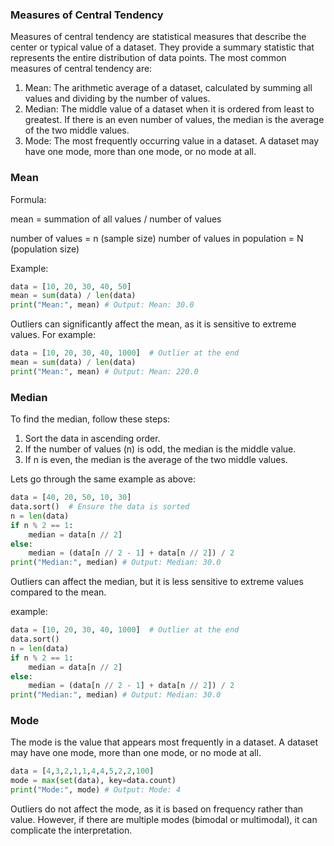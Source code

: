 ### Measures of Central Tendency

Measures of central tendency are statistical measures that describe the center or typical value of a dataset. They provide a summary statistic that represents the entire distribution of data points. The most common measures of central tendency are:

1. Mean: The arithmetic average of a dataset, calculated by summing all values and dividing by the number of values.
2. Median: The middle value of a dataset when it is ordered from least to greatest. If there is an even number of values, the median is the average of the two middle values.
3. Mode: The most frequently occurring value in a dataset. A dataset may have one mode, more than one mode, or no mode at all.

### Mean

Formula:

mean = summation of all values / number of values

number of values = n (sample size)
number of values in population = N (population size)

Example:

```python
data = [10, 20, 30, 40, 50]
mean = sum(data) / len(data)
print("Mean:", mean) # Output: Mean: 30.0
```

Outliers can significantly affect the mean, as it is sensitive to extreme values. For example:

```python
data = [10, 20, 30, 40, 1000]  # Outlier at the end
mean = sum(data) / len(data)
print("Mean:", mean) # Output: Mean: 220.0
```

### Median

To find the median, follow these steps:

1. Sort the data in ascending order.
2. If the number of values (n) is odd, the median is the middle value.
3. If n is even, the median is the average of the two middle values.

Lets go through the same example as above:

```python
data = [40, 20, 50, 10, 30]
data.sort()  # Ensure the data is sorted
n = len(data)
if n % 2 == 1:
    median = data[n // 2]
else:
    median = (data[n // 2 - 1] + data[n // 2]) / 2
print("Median:", median) # Output: Median: 30.0
```

Outliers can affect the median, but it is less sensitive to extreme values compared to the mean.

example:

```python
data = [10, 20, 30, 40, 1000]  # Outlier at the end
data.sort()
n = len(data)
if n % 2 == 1:
    median = data[n // 2]
else:
    median = (data[n // 2 - 1] + data[n // 2]) / 2
print("Median:", median) # Output: Median: 30.0
```

### Mode

The mode is the value that appears most frequently in a dataset. A dataset may have one mode, more than one mode, or no mode at all.

```python
data = [4,3,2,1,1,4,4,5,2,2,100]
mode = max(set(data), key=data.count)
print("Mode:", mode) # Output: Mode: 4
```

Outliers do not affect the mode, as it is based on frequency rather than value. However, if there are multiple modes (bimodal or multimodal), it can complicate the interpretation.

